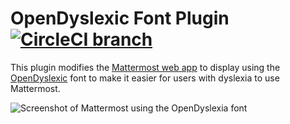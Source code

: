 # OpenDyslexic Font Plugin [![CircleCI branch](https://img.shields.io/circleci/project/github/hmhealey/mattermost-plugin-open-dyslexic/master.svg)](https://circleci.com/gh/hmhealey/mattermost-plugin-open-dyslexic)

This plugin modifies the [Mattermost web app](https://github.com/mattermost/mattermost-webapp) to display using the [OpenDyslexic](https://opendyslexic.org/) font to make it easier for users with dyslexia to use Mattermost.

![Screenshot of Mattermost using the OpenDyslexia font](https://user-images.githubusercontent.com/3277310/125140962-b8587380-e0e1-11eb-9e52-f6d1a0ac7d6f.png)
